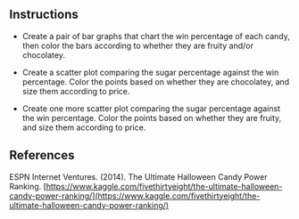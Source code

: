 ## Instructions

* Create a pair of bar graphs that chart the win percentage of each candy, then color the bars according to whether they are fruity and/or chocolatey.

* Create a scatter plot comparing the sugar percentage against the win percentage. Color the points based on whether they are chocolatey, and size them according to price.

* Create one more scatter plot comparing the sugar percentage against the win percentage. Color the points based on whether they are fruity, and size them according to price.

## References

ESPN Internet Ventures. (2014). The Ultimate Halloween Candy Power Ranking. [https://www.kaggle.com/fivethirtyeight/the-ultimate-halloween-candy-power-ranking/](https://www.kaggle.com/fivethirtyeight/the-ultimate-halloween-candy-power-ranking/)


